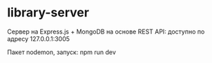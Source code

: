 # library-server

Сервер на Express.js + MongoDB на основе REST API: доступно по адресу 127.0.0.1:3005

Пакет nodemon, запуск: npm run dev

